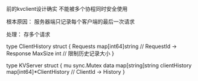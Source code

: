 前的kvclient设计确实 不能被多个协程同时安全使用

根本原因：
服务器端只记录每个客户端的最后一次请求

处理：
存多个请求

type ClientHistory struct {
    Requests map[int64]string  // RequestId -> Response
    MaxSize  int               // 限制历史记录大小
}

type KVServer struct {
    mu sync.Mutex
    data map[string]string
    clientHistory map[int64]*ClientHistory  // ClientId -> History
}

